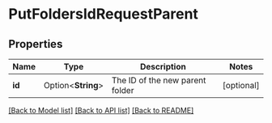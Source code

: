 # PutFoldersIdRequestParent

## Properties

Name | Type | Description | Notes
------------ | ------------- | ------------- | -------------
**id** | Option<**String**> | The ID of the new parent folder | [optional]

[[Back to Model list]](../README.md#documentation-for-models) [[Back to API list]](../README.md#documentation-for-api-endpoints) [[Back to README]](../README.md)


